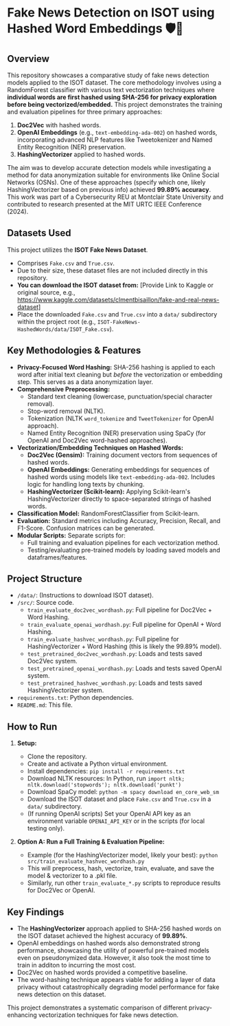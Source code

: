 # Fake News Detection on ISOT using Hashed Word Embeddings 🛡️📰

## Overview

This repository showcases a comparative study of fake news detection models applied to the ISOT dataset. The core methodology involves using a RandomForest classifier with various text vectorization techniques where **individual words are first hashed using SHA-256 for privacy exploration before being vectorized/embedded.** This project demonstrates the training and evaluation pipelines for three primary approaches:

1.  **Doc2Vec** with hashed words.
2.  **OpenAI Embeddings** (e.g., `text-embedding-ada-002`) on hashed words, incorporating advanced NLP features like Tweetokenizer and Named Entity Recognition (NER) preservation.
3.  **HashingVectorizer** applied to hashed words.

The aim was to develop accurate detection models while investigating a method for data anonymization suitable for environments like Online Social Networks (OSNs). One of these approaches (specify which one, likely HashingVectorizer based on previous info) achieved **99.89% accuracy**. This work was part of a Cybersecurity REU at Montclair State University and contributed to research presented at the MIT URTC IEEE Conference (2024).

## Datasets Used

This project utilizes the **ISOT Fake News Dataset**.
*   Comprises `Fake.csv` and `True.csv`.
*   Due to their size, these dataset files are not included directly in this repository.
*   **You can download the ISOT dataset from:** [Provide Link to Kaggle or original source, e.g., https://www.kaggle.com/datasets/clmentbisaillon/fake-and-real-news-dataset]
*   Place the downloaded `Fake.csv` and `True.csv` into a `data/` subdirectory within the project root (e.g., `ISOT-FakeNews-HashedWords/data/ISOT_Fake.csv`).

## Key Methodologies & Features

*   **Privacy-Focused Word Hashing:** SHA-256 hashing is applied to each word after initial text cleaning but *before* the vectorization or embedding step. This serves as a data anonymization layer.
*   **Comprehensive Preprocessing:**
    *   Standard text cleaning (lowercase, punctuation/special character removal).
    *   Stop-word removal (NLTK).
    *   Tokenization (NLTK `word_tokenize` and `TweetTokenizer` for OpenAI approach).
    *   Named Entity Recognition (NER) preservation using SpaCy (for OpenAI and Doc2Vec word-hashed approaches).
*   **Vectorization/Embedding Techniques on Hashed Words:**
    *   **Doc2Vec (Gensim):** Training document vectors from sequences of hashed words.
    *   **OpenAI Embeddings:** Generating embeddings for sequences of hashed words using models like `text-embedding-ada-002`. Includes logic for handling long texts by chunking.
    *   **HashingVectorizer (Scikit-learn):** Applying Scikit-learn's HashingVectorizer directly to space-separated strings of hashed words.
*   **Classification Model:** RandomForestClassifier from Scikit-learn.
*   **Evaluation:** Standard metrics including Accuracy, Precision, Recall, and F1-Score. Confusion matrices can be generated.
*   **Modular Scripts:** Separate scripts for:
    *   Full training and evaluation pipelines for each vectorization method.
    *   Testing/evaluating pre-trained models by loading saved models and dataframes/features.

## Project Structure

*   `/data/`: (Instructions to download ISOT dataset).
*   `/src/`: Source code.
    *   `train_evaluate_doc2vec_wordhash.py`: Full pipeline for Doc2Vec + Word Hashing.
    *   `train_evaluate_openai_wordhash.py`: Full pipeline for OpenAI + Word Hashing.
    *   `train_evaluate_hashvec_wordhash.py`: Full pipeline for HashingVectorizer + Word Hashing (this is likely the 99.89% model).
    *   `test_pretrained_doc2vec_wordhash.py`: Loads and tests saved Doc2Vec system.
    *   `test_pretrained_openai_wordhash.py`: Loads and tests saved OpenAI system.
    *   `test_pretrained_hashvec_wordhash.py`: Loads and tests saved HashingVectorizer system.
*   `requirements.txt`: Python dependencies.
*   `README.md`: This file.

## How to Run

1.  **Setup:**
    *   Clone the repository.
    *   Create and activate a Python virtual environment.
    *   Install dependencies: `pip install -r requirements.txt`
    *   Download NLTK resources: In Python, run `import nltk; nltk.download('stopwords'); nltk.download('punkt')`
    *   Download SpaCy model: `python -m spacy download en_core_web_sm`
    *   Download the ISOT dataset and place `Fake.csv` and `True.csv` in a `data/` subdirectory.
    *   (If running OpenAI scripts) Set your OpenAI API key as an environment variable `OPENAI_API_KEY` or in the scripts (for local testing only).

2.  **Option A: Run a Full Training & Evaluation Pipeline:**
    *   Example (for the HashingVectorizer model, likely your best):
        `python src/train_evaluate_hashvec_wordhash.py`
    *   This will preprocess, hash, vectorize, train, evaluate, and save the model & vectorizer to a .pkl file.
    *   Similarly, run other `train_evaluate_*.py` scripts to reproduce results for Doc2Vec or OpenAI.

## Key Findings

*   The **HashingVectorizer** approach applied to SHA-256 hashed words on the ISOT dataset achieved the highest accuracy of **99.89%**.
*   OpenAI embeddings on hashed words also demonstrated strong performance, showcasing the utility of powerful pre-trained models even on pseudonymized data. However, it also took the most time to train in additon to incurring the most cost.
*   Doc2Vec on hashed words provided a competitive baseline.
*   The word-hashing technique appears viable for adding a layer of data privacy without catastrophically degrading model performance for fake news detection on this dataset.

This project demonstrates a systematic comparison of different privacy-enhancing vectorization techniques for fake news detection.
